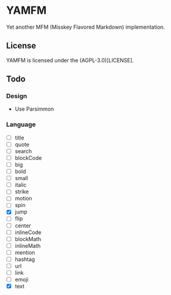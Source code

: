 # YAMFM
Yet another MFM (Misskey Flavored Markdown) implementation.

## License
YAMFM is licensed under the (AGPL-3.0)[LICENSE].

## Todo
### Design
* Use Parsimmon

### Language
* [ ] title
* [ ] quote
* [ ] search
* [ ] blockCode
* [ ] big
* [ ] bold
* [ ] small
* [ ] italic
* [ ] strike
* [ ] motion
* [ ] spin
* [x] jump
* [ ] flip
* [ ] center
* [ ] inlineCode
* [ ] blockMath
* [ ] inlineMath
* [ ] mention
* [ ] hashtag
* [ ] url
* [ ] link
* [ ] emoji
* [x] text
